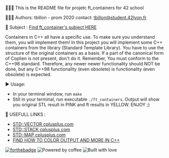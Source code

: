 👨🏻‍💻 This is the README file for projetc ft_containers for 42 school

👨🏼‍🎓 Authors: tbillon - prom 2020 contact: tbillon@student.42lyon.fr

📒 Subject : [Find ft_container's subject HERE](https://cdn.intra.42.fr/pdf/pdf/46641/fr.subject.pdf)

Containers in C++ all have a specific use.
To make sure you understand them, you will implement them!
In this project you will implement some C++ containers from the
library (Standard Template Library).
You have to use the structure of the original containers as a basis. If a part of the canonical form of Coplien is not present, don't do it.
Remember, You must conform to the C++98 standard. Therefore, any newer newer functionality should NOT be done, but any C++98 functionality (even obsolete) is functionality (even obsolete) is expected.

▶️ Usage:
- In your terminal window, run `make`
- Still in your terminal, run executable `./ft_containers`. Output will show you original STL result in PINK and ft results in YELLOW. ENJOY ;)

🔗 USEFULL LINKS :
- [STD::VECTOR cplusplus.com](https://www.cplusplus.com/reference/vector/vector/)
- [STD::STACK cplusplus.com](https://www.cplusplus.com/reference/stack/stack/?kw=stack)
- [STD::MAP cplusplus.com](https://www.cplusplus.com/reference/map/map/?kw=map)
- [FIND HOW TO COLOR OUTPUT AND MORE IN C++](https://gist.github.com/fnky/458719343aabd01cfb17a3a4f7296797)

[![forthebadge](https://forthebadge.com/images/badges/made-with-c-plus-plus.svg)](https://forthebadge.com) ![Powered by coffee](https://forthebadge.com/images/badges/powered-by-coffee.svg) ![Built with love](https://forthebadge.com/images/badges/built-with-love.svg)
